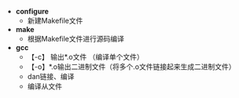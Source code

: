 - **configure**
	- 新建Makefile文件
- **make**
	- 根据Makefile文件进行源码编译
- **gcc**
	- 【-c】 输出*.o文件 （编译单个文件）
	- 【-o】*.o输出二进制文件（将多个.o文件链接起来生成二进制文件）
	- dan链接、编译
	- 编译从文件
<!--stackedit_data:
eyJoaXN0b3J5IjpbMTMwODcyNzM0NiwtMTcwNzc1MTUwLC0yMD
IxOTQ4MzU4XX0=
-->